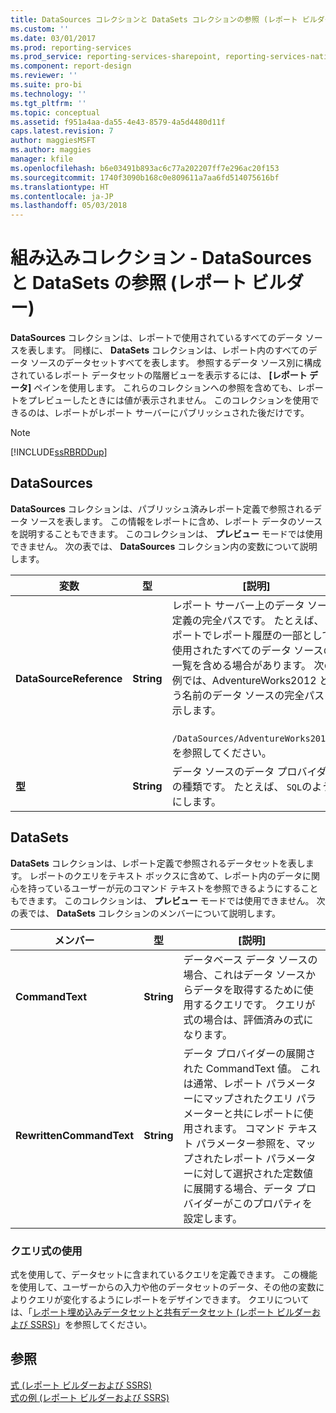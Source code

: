 ```yaml
---
title: DataSources コレクションと DataSets コレクションの参照 (レポート ビルダーおよび SSRS) | Microsoft Docs
ms.custom: ''
ms.date: 03/01/2017
ms.prod: reporting-services
ms.prod_service: reporting-services-sharepoint, reporting-services-native
ms.component: report-design
ms.reviewer: ''
ms.suite: pro-bi
ms.technology: ''
ms.tgt_pltfrm: ''
ms.topic: conceptual
ms.assetid: f951a4aa-da55-4e43-8579-4a5d4480d11f
caps.latest.revision: 7
author: maggiesMSFT
ms.author: maggies
manager: kfile
ms.openlocfilehash: b6e03491b893ac6c77a202207ff7e296ac20f153
ms.sourcegitcommit: 1740f3090b168c0e809611a7aa6fd514075616bf
ms.translationtype: HT
ms.contentlocale: ja-JP
ms.lasthandoff: 05/03/2018
---
```

# <a name="built-in-collections---datasources-and-datasets-references-report-builder"></a>組み込みコレクション - DataSources と DataSets の参照 (レポート ビルダー)
  **DataSources** コレクションは、レポートで使用されているすべてのデータ ソースを表します。 同様に、 **DataSets** コレクションは、レポート内のすべてのデータ ソースのデータセットすべてを表します。 参照するデータ ソース別に構成されているレポート データセットの階層ビューを表示するには、 **[レポート データ]** ペインを使用します。 これらのコレクションへの参照を含めても、レポートをプレビューしたときには値が表示されません。 このコレクションを使用できるのは、レポートがレポート サーバーにパブリッシュされた後だけです。  
  
> [!NOTE]  
>  [!INCLUDE[ssRBRDDup](../../includes/ssrbrddup-md.md)]  
  
## <a name="datasources"></a>DataSources  
 **DataSources** コレクションは、パブリッシュ済みレポート定義で参照されるデータ ソースを表します。 この情報をレポートに含め、レポート データのソースを説明することもできます。 このコレクションは、 **プレビュー** モードでは使用できません。 次の表では、 **DataSources** コレクション内の変数について説明します。  
  
|**変数**|**型**|**[説明]**|  
|------------------|--------------|---------------------|  
|**DataSourceReference**|**String**|レポート サーバー上のデータ ソース定義の完全パスです。 たとえば、レポートでレポート履歴の一部として使用されたすべてのデータ ソースの一覧を含める場合があります。 次の例では、AdventureWorks2012 という名前のデータ ソースの完全パスを示します。<br /><br /> `/DataSources/AdventureWorks2012`」を参照してください。|  
|**型**|**String**|データ ソースのデータ プロバイダーの種類です。 たとえば、 `SQL`のようにします。|  
  
## <a name="datasets"></a>DataSets  
 **DataSets** コレクションは、レポート定義で参照されるデータセットを表します。 レポートのクエリをテキスト ボックスに含めて、レポート内のデータに関心を持っているユーザーが元のコマンド テキストを参照できるようにすることもできます。 このコレクションは、 **プレビュー** モードでは使用できません。 次の表では、 **DataSets** コレクションのメンバーについて説明します。  
  
|**メンバー**|**型**|**[説明]**|  
|----------------|--------------|---------------------|  
|**CommandText**|**String**|データベース データ ソースの場合、これはデータ ソースからデータを取得するために使用するクエリです。 クエリが式の場合は、評価済みの式になります。|  
|**RewrittenCommandText**|**String**|データ プロバイダーの展開された CommandText 値。 これは通常、レポート パラメーターにマップされたクエリ パラメーターと共にレポートに使用されます。 コマンド テキスト パラメーター参照を、マップされたレポート パラメーターに対して選択された定数値に展開する場合、データ プロバイダーがこのプロパティを設定します。|  
  
### <a name="using-query-expressions"></a>クエリ式の使用  
 式を使用して、データセットに含まれているクエリを定義できます。 この機能を使用して、ユーザーからの入力や他のデータセットのデータ、その他の変数によりクエリが変化するようにレポートをデザインできます。 クエリについては、「[レポート埋め込みデータセットと共有データセット &#40;レポート ビルダーおよび SSRS&#41;](../../reporting-services/report-data/report-embedded-datasets-and-shared-datasets-report-builder-and-ssrs.md)」を参照してください。  
  
## <a name="see-also"></a>参照  
 [式 &#40;レポート ビルダーおよび SSRS&#41;](../../reporting-services/report-design/expressions-report-builder-and-ssrs.md)   
 [式の例 &#40;レポート ビルダーおよび SSRS&#41;](../../reporting-services/report-design/expression-examples-report-builder-and-ssrs.md)  
  
  
